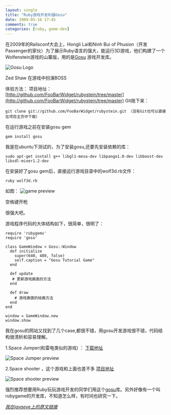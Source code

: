 ```yaml
---
layout: single
title: "Ruby游戏开发利器Gosu"
date: 2009-05-16 17:45
comments: true
categories: [ruby, game-dev]
---
```


在2009年的Railsconf大会上，Hongli Lai和Ninh Bui of Phusion（开发Passenger的家伙）为了展示Ruby语言的强大，能运行3D游戏，他们构建了一个Wolfenstein游戏的山寨版，用的是[Gosu](http://www.libgosu.org/) 游戏开发库。 

![Gosu Logo](http://www.libgosu.org/website_header.png)

Zed Shaw 在游戏中扮演BOSS   

体验方法： 
项目地址：[http://github.com/FooBarWidget/rubystein/tree/master](http://github.com/FooBarWidget/rubystein/tree/master)
Git拖下来：

```
git clone git://github.com/FooBarWidget/rubystein.git （没有Git也可以直接在项目主页中下载） 
```

在运行游戏之前在安装gosu gem 

```
gem install gosu 
```

我是在ubuntu下测试的，为了安装gosu,还要先安装依赖的库： 

```
sudo apt-get install g++ libgl1-mesa-dev libpango1.0-dev libboost-dev libsdl-mixer1.2-dev 
```

在安装好了gosu gem后，直接运行游戏目录中的wolf3d.rb文件： 

```
ruby wolf3d.rb 
```

如图： 
![game preview](http://qichunren.iteye.com/upload/picture/pic/36923/13a5698c-ac4e-3ab5-910a-db865d5648fb.jpg)
 

 
空格键开枪 

很强大吧。 

游戏程序代码的大体结构如下，很简单，很明了： 

```
require 'rubygems'  
require 'gosu'  
  
class GameWindow < Gosu::Window  
  def initialize  
    super(640, 480, false)  
    self.caption = "Gosu Tutorial Game"  
  end  
  
  def update  
   # 更新游戏画面的方法  
  end  
  
  def draw  
    # 游戏画面的绘画方法  
  end  
end  
  
window = GameWindow.new  
window.show  
```


我在gosu的网站又找到了几个case,都很不错，用gosu开发游戏很不错，代码结构很清析和容易理解。 


1.Space Jumper(和雷电类似的游戏) ： 
[下载地址](http://andre.semler-service.de/games/SpaceJumper.zip)


![Space Jumper preview](http://andre.semler-service.de/SJ.png)


2.Space shooter ，这个游戏和上面也差不多 
[项目地址](http://github.com/belen-albeza/space-shooter)


![Space shooter preview](http://farm4.static.flickr.com/3658/3503765473_95c1b36ea4_m.jpg) 


强烈推荐想要用Ruby玩玩游戏开发的同学们用这个[gosu](https://github.com/jlnr/gosu)库。另外好像有一个叫rubygame的开发库，不知道怎么样，有时间也研究一下。

_[我在javaeye上的原文链接](http://www.iteye.com/topic/389181)_

